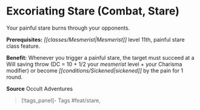 ﻿---
cssclass: [feats]

---
# Excoriating Stare (Combat, Stare)

Your painful stare burns through your opponents.

**Prerequisites:** _[[classes/Mesmerist|Mesmerist]]_ level 11th, painful stare class feature.

**Benefit:** Whenever you trigger a painful stare, the target must succeed at a Will saving throw (DC = 10 + 1/2 your _mesmerist_ level + your Charisma modifier) or become _[[conditions/Sickened|sickened]]_ by the pain for 1 round.

**Source** Occult Adventures
>[!tags_panel]- Tags
> #feat/stare, 